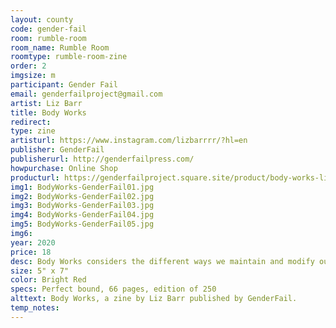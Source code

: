 ```yaml
---
layout: county 
code: gender-fail
room: rumble-room
room_name: Rumble Room
roomtype: rumble-room-zine
order: 2
imgsize: m
participant: Gender Fail
email: genderfailproject@gmail.com
artist: Liz Barr
title: Body Works
redirect: 
type: zine
artisturl: https://www.instagram.com/lizbarrrr/?hl=en
publisher: GenderFail
publisherurl: http://genderfailpress.com/
howpurchase: Online Shop
producturl: https://genderfailproject.square.site/product/body-works-liz-barr-/36?cp=true&sa=false&sbp=false&q=false&category_id=2
img1: BodyWorks-GenderFail01.jpg
img2: BodyWorks-GenderFail02.jpg
img3: BodyWorks-GenderFail03.jpg
img4: BodyWorks-GenderFail04.jpg
img5: BodyWorks-GenderFail05.jpg
img6: 
year: 2020
price: 18
desc: Body Works considers the different ways we maintain and modify our bodies for the sake of either living up to or rejecting cultural standards. Which ways are visible, which are accessible, or necessary, or safe?, , For the 4th edition Barr states-, , In the three years since Body Works was first published, Rihanna launched Fenty Beauty with an unprecedented 50 shades of foundation, pushing its competitors to be more inclusive of darker skin tones; Kylie Jenner became the youngest “self-made” billionaire with her “lip kits,” which help her fans recreate the look of her famously medically-enhanced lips; and Kim Kardashian has come out with a line of body foundation and a line of shapewear, or as she calls it, “solutionwear.”
size: 5" x 7"
color: Bright Red
specs: Perfect bound, 66 pages, edition of 250
alttext: Body Works, a zine by Liz Barr published by GenderFail.
temp_notes: 
---
```

